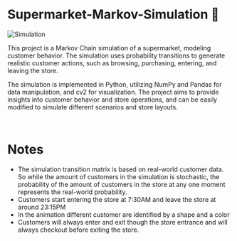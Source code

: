 # Supermarket-Markov-Simulation 🏪

![Simulation](./docs/simulation.gif)

This project is a Markov Chain simulation of a supermarket, modeling customer behavior. The simulation uses probability transitions to generate realistic customer actions, such as browsing, purchasing, entering, and leaving the store.

The simulation is implemented in Python, utilizing NumPy and Pandas for data manipulation, and cv2 for visualization. The project aims to provide insights into customer behavior and store operations, and can be easily modified to simulate different scenarios and store layouts.

<br>

# Notes

- The simulation transition matrix is based on real-world customer data. So while the amount of customers in the simulation is stochastic, the probability of the amount of customers in the store at any one moment represents the real-world probability.
- Customers start entering the store at 7:30AM and leave the store at around 23:15PM
- In the animation different customer are identified by a shape and a color
- Customers will always enter and exit though the store entrance and will always checkout before exiting the store.
